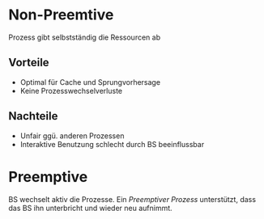 

# Non-Preemtive

Prozess gibt selbstständig die Ressourcen ab

## Vorteile
- Optimal für Cache und Sprungvorhersage
- Keine Prozesswechselverluste

## Nachteile
- Unfair ggü. anderen Prozessen
- Interaktive Benutzung schlecht durch BS beeinflussbar

# Preemptive

BS wechselt aktiv die Prozesse.
Ein *Preemptiver Prozess* unterstützt, dass das BS ihn unterbricht und wieder neu aufnimmt.
